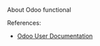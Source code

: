 About Odoo functional

References:
- [Odoo User Documentation](https://www.odoo.com/documentation/user/14.0/index.html)
